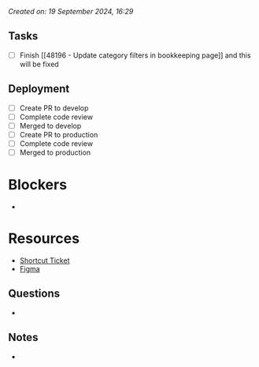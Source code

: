*Created on: 19 September 2024, 16:29*
## Tasks
- [ ] Finish [[48196 - Update category filters in bookkeeping page]] and this will be fixed
## Deployment
- [ ] Create PR to develop
- [ ] Complete code review
- [ ] Merged to develop
- [ ] Create PR to production
- [ ] Complete code review
- [ ] Merged to production
# Blockers
- 
# Resources
- [Shortcut Ticket]()
- [Figma]()
## Questions
- 
## Notes
- 